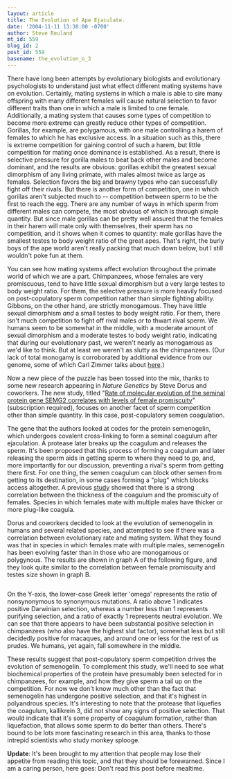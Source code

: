 ```yaml
---
layout: article
title: The Evolution of Ape Ejaculate.
date: '2004-11-11 13:30:00 -0700'
author: Steve Reuland
mt_id: 559
blog_id: 2
post_id: 559
basename: the_evolution_o_3
---
```

There have long been attempts by evolutionary biologists and evolutionary psychologists to understand just what effect different mating systems have on evolution.  Certainly, mating systems in which a male is able to sire many offspring with many different females will cause natural selection to favor different traits than one in which a male is limited to one female.  Additionally, a mating system that causes some types of competition to become more extreme can greatly reduce other types of competition.  Gorillas, for example, are polygamous, with one male controlling a harem of females to which he has exclusive access.  In a situation such as this, there is extreme competition for gaining control of such a harem, but little competition for mating once dominance is established.  As a result, there is selective pressure for gorilla males to beat back other males and become dominant, and the results are obvious:  gorillas exhibit the greatest sexual dimorphism of any living primate, with males almost twice as large as females.  Selection favors the big and brawny types who can successfully fight off their rivals.  But there is another form of competition, one in which gorillas aren't subjected much to -- competition between sperm to be the first to reach the egg.  There are any number of ways in which sperm from different males can compete, the most obvious of which is through simple quantity.  But since male gorillas can be pretty well assured that the females in their harem will mate only with themselves, their sperm has no competition, and it shows when it comes to quantity:  male gorillas have the smallest testes to body weight ratio of the great apes.  That's right, the burly boys of the ape world aren't really packing that much down below, but I still wouldn't poke fun at them.  

You can see how mating systems affect evolution throughout the primate world of which we are a part.  Chimpanzees, whose females are very promiscuous, tend to have little sexual dimorphism but a very large testes to body weight ratio.  For them, the selective pressure is more heavily focused on post-copulatory sperm competition rather than simple fighting ability.  Gibbons, on the other hand, are strictly monogamous.  They have little sexual dimorphism _and_ a small testes to body weight ratio.  For them, there isn't much competition to fight off rival males _or_ to thwart rival sperm.  We humans seem to be somewhat in the middle, with a moderate amount of sexual dimorphism and a moderate testes to body weight ratio, indicating that during our evolutionary past, we weren't nearly as monogamous as we'd like to think.  But at least we weren't as slutty as the chimpanzees.  (Our lack of total monogamy is corroborated by additional evidence from our genome, some of which Carl Zimmer talks about [here](http://www.corante.com/loom/archives/adam_and_his_eves.php).)

Now a new piece of the puzzle has been tossed into the mix, thanks to some new research appearing in _Nature Genetics_ by Steve Dorus and coworkers.  The new study, titled "[Rate of molecular evolution of the seminal protein gene SEMG2 correlates with levels of female promiscuity](http://www.nature.com/cgi-taf/DynaPage.taf?file=/ng/journal/vaop/ncurrent/full/ng1471.html)" (subscription required), focuses on another facet of sperm competition other than simple quantity.  In this case, post-copulatory semen coagulation.    

The gene that the authors looked at codes for the protein semenogelin, which undergoes covalent cross-linking to form a seminal coagulum after ejaculation.  A protease later breaks up the coagulum and releases the sperm.  It's been proposed that this process of forming a coagulum and later releasing the sperm aids in getting sperm to where they need to go, and, more importantly for our discussion, preventing a rival's sperm from getting there first.  For one thing, the semen coagulum can block other semen from getting to its destination, in some cases forming a "plug" which blocks access altogether.  A previous [study](http://content.karger.com/ProdukteDB/produkte.asp?Aktion=ShowPDF&amp;ArtikelNr=64784&amp;ProduktNr=223842&amp;Ausgabe=228582&amp;filename=64784.pdf) showed that there is a strong correlation between the thickness of the coagulum and the promiscuity of females.  Species in which females mate with multiple males have thicker or more plug-like coagula.    

Dorus and coworkers decided to look at the evolution of semenogelin in humans and several related species, and attempted to see if there was a correlation between evolutionary rate and mating system.  What they found was that in species in which females mate with multiple males, semenogelin has been evolving faster than in those who are monogamous or polygynous.  The results are shown in graph A of the following figure, and they look quite similar to the correlation between female promiscuity and testes size shown in graph B.       

<img src="/PT/uploads/2005/ng1471-F2.gif" alt="" />

On the Y-axis, the lower-case Greek letter 'omega' represents the ratio of nonsynonymous to synonymous mutations.  A ratio above 1 indicates positive Darwinian selection, whereas a number less than 1 represents purifying selection, and a ratio of exactly 1 represents neutral evolution.  We can see that there appears to have been substantial positive selection in chimpanzees (who also have the highest slut factor), somewhat less but still decidedly positive for macaques, and around one or less for the rest of us prudes.  We humans, yet again, fall somewhere in the middle.  

These results suggest that post-copulatory sperm competition drives the evolution of semenogelin.  To complement this study, we'll need to see what biochemical properties of the protein have presumably been selected for in chimpanzees, for example, and how they give sperm a tail up on the competition.  For now we don't know much other than the fact that semenogelin has undergone positive selection, and that it's highest in polyandrous species.  It's interesting to note that the protease that liquefies the coagulum, kallikrein 3, did not show any signs of positive selection.  That would indicate that it's some property of coagulum formation, rather than liquefaction, that allows some sperm to do better than others.  There's bound to be lots more fascinating research in this area, thanks to those intrepid scientists who study monkey splooge.     

**Update**:  It's been brought to my attention that people may lose their appetite from reading this topic, and that they should be forewarned.  Since I am a caring person, here goes:  Don't read this post before mealtime.
